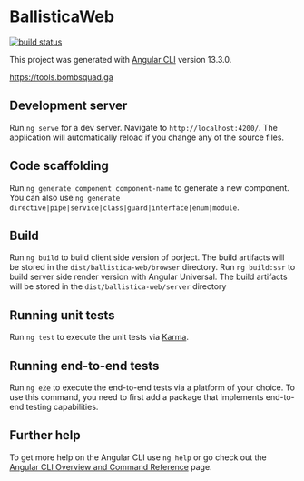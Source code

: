 # BallisticaWeb
[![build status](https://github.com/imayushsaini/ballistica-web/workflows/Build/badge.svg)](https://github.com/imayushsaini/ballistica-web/actions)

This project was generated with [Angular CLI](https://github.com/angular/angular-cli) version 13.3.0.

https://tools.bombsquad.ga

## Development server

Run `ng serve` for a dev server. Navigate to `http://localhost:4200/`. The application will automatically reload if you change any of the source files.

## Code scaffolding

Run `ng generate component component-name` to generate a new component. You can also use `ng generate directive|pipe|service|class|guard|interface|enum|module`.

## Build

Run `ng build` to build client side version of porject. The build artifacts will be stored in the `dist/ballistica-web/browser` directory.
Run `ng build:ssr` to build server side render version with Angular Universal. The build artifacts will be stored in the `dist/ballistica-web/server` directory

## Running unit tests

Run `ng test` to execute the unit tests via [Karma](https://karma-runner.github.io).

## Running end-to-end tests

Run `ng e2e` to execute the end-to-end tests via a platform of your choice. To use this command, you need to first add a package that implements end-to-end testing capabilities.

## Further help

To get more help on the Angular CLI use `ng help` or go check out the [Angular CLI Overview and Command Reference](https://angular.io/cli) page.
